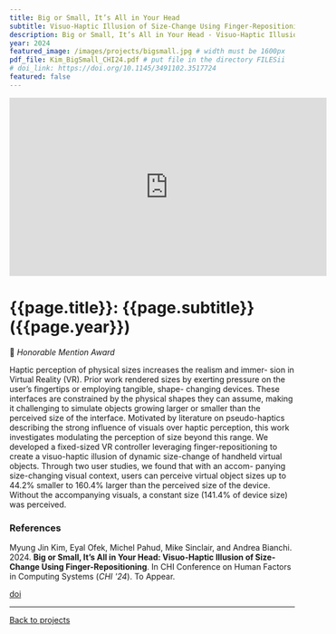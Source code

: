 ```yaml
---
title: Big or Small, It’s All in Your Head
subtitle: Visuo-Haptic Illusion of Size-Change Using Finger-Repositioning
description: Big or Small, It’s All in Your Head - Visuo-Haptic Illusion of Size-Change Using Finger-Repositioning
year: 2024
featured_image: /images/projects/bigsmall.jpg # width must be 1600px
pdf_file: Kim_BigSmall_CHI24.pdf # put file in the directory FILESii
# doi_link: https://doi.org/10.1145/3491102.3517724
featured: false
---
```


<iframe width="560" height="315" src="https://www.youtube.com/embed/5d68rqD6B6k?si=In1VukJyFu6hwlxK" frameborder="0" allow="accelerometer; autoplay; clipboard-write; encrypted-media; gyroscope; picture-in-picture" allowfullscreen></iframe>

<!-- DO NOT CHANGE MANUALLY -->

# {{page.title}}: {{page.subtitle}} ({{page.year}})

🏅 _Honorable Mention Award_

Haptic perception of physical sizes increases the realism and immer- sion in Virtual Reality (VR). Prior work rendered sizes by exerting pressure on the user’s fingertips or employing tangible, shape- changing devices. These interfaces are constrained by the physical shapes they can assume, making it challenging to simulate objects growing larger or smaller than the perceived size of the interface. Motivated by literature on pseudo-haptics describing the strong influence of visuals over haptic perception, this work investigates modulating the perception of size beyond this range. We developed a fixed-sized VR controller leveraging finger-repositioning to create a visuo-haptic illusion of dynamic size-change of handheld virtual objects. Through two user studies, we found that with an accom- panying size-changing visual context, users can perceive virtual object sizes up to 44.2% smaller to 160.4% larger than the perceived size of the device. Without the accompanying visuals, a constant size (141.4% of device size) was perceived.

### References

Myung Jin Kim, Eyal Ofek, Michel Pahud, Mike Sinclair, and Andrea Bianchi. 2024. **Big or Small, It’s All in Your Head: Visuo-Haptic Illusion of Size-Change Using Finger-Repositioning**. In CHI Conference on Human Factors in Computing Systems (_CHI '24_). To Appear.

<!-- DO NOT CHANGE MANUALLY -->

<!-- <a href="{{ site.url }}/files/{{ page.year }}/{{ page.pdf_file }}" target="_blank">paper</a>&nbsp;&nbsp;&nbsp; -->

<a href="{{ page.doi_link }}" target="_blank">doi</a>

---

<a href="/index.html" class="button button--large">Back to projects</a>
